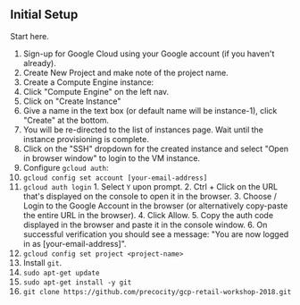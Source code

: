 ## Initial Setup

Start here.

1. Sign-up for Google Cloud using your Google account (if you haven't already).
2. Create New Project and make note of the project name.
3. Create a Compute Engine instance:
  1. Click "Compute Engine" on the left nav.
  2. Click on "Create Instance"
  3. Give a name in the text box (or default name will be instance-1), click "Create" at the bottom.
  4. You will be re-directed to the list of instances page. Wait until the instance provisioning is complete.
  5. Click on the "SSH" dropdown for the created instance and select "Open in browser window" to login to the VM instance.
4. Configure `gcloud auth`:
  1. `gcloud config set account [your-email-address]`
  2. `gcloud auth login`
    1. Select `Y` upon prompt.
    2. Ctrl + Click on the URL that's displayed on the console to open it in the browser.
    3. Choose / Login to the Google Account in the browser (or alternatively copy-paste the entire URL in the browser).
    4. Click Allow.
    5. Copy the auth code displayed in the browser and paste it in the console window.
    6. On successful verification you should see a message: "You are now logged in as [your-email-address]".
  3. `gcloud config set project <project-name>`
5. Install `git`.
  1. `sudo apt-get update`
  2. `sudo apt-get install -y git`
6. `git clone https://github.com/precocity/gcp-retail-workshop-2018.git`
